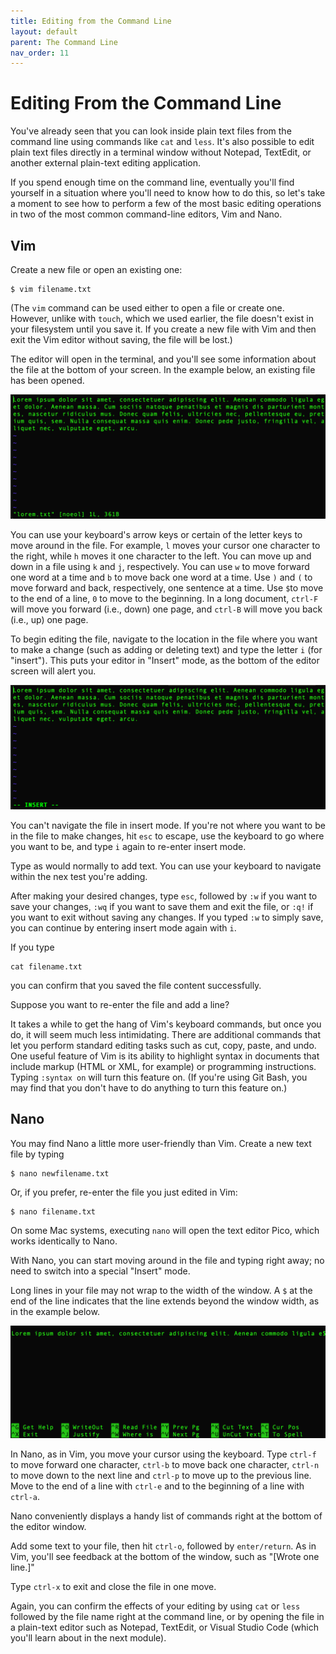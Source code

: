 ```yaml
---
title: Editing from the Command Line
layout: default
parent: The Command Line
nav_order: 11
---
```

# Editing From the Command Line

You've already seen that you can look inside plain text files from the command line using commands like `cat` and `less`. It's also possible to edit plain text files directly in a terminal window without Notepad, TextEdit, or another external plain-text editing application. 

If you spend enough time on the command line, eventually you'll find yourself in a situation where you'll need to know how to do this, so let's take a moment to see how to perform a few of the most basic editing operations in two of the most common command-line editors, Vim and Nano.

## Vim

Create a new file or open an existing one:

```console
$ vim filename.txt
```
(The `vim` command can be used either to open a file or create one. However, unlike with `touch`, which we used earlier, the file doesn't exist in your filesystem until you save it. If you create a new file with Vim and then exit the Vim editor without saving, the file will be lost.)

The editor will open in the terminal, and you'll see some information about the file at the bottom of your screen. In the example below, an existing file has been opened.

![File opened in Vim editor](../assets/vim-lorem.png)

You can use your keyboard's arrow keys or certain of the letter keys to move around in the file. For example, `l` moves your cursor one character to the right, while `h` moves it one character to the left. You can move up and down in a file using `k` and `j`, respectively. You can use `w` to move forward one word at a time and `b` to move back one word at a time. Use `)` and `(` to move forward and back, respectively, one sentence at a time. Use `$`to move to the end of a line, `0` to move to the beginning. In a long document, `ctrl-F` will move you forward (i.e., down) one page, and `ctrl-B` will move you back (i.e., up) one page. 

To begin editing the file, navigate to the location in the file where you want to make a change (such as adding or deleting text) and type the letter `i` (for "insert"). This puts your editor in "Insert" mode, as the bottom of the editor screen will alert you.

![Vim editor in insert mode](../assets/vim-lorem-insert.png)

You can't navigate the file in insert mode. If you're not where you want to be in the file to make changes, hit `esc` to escape, use the keyboard to go where you want to be, and type `i` again to re-enter insert mode.

Type as would normally to add text. You can use your keyboard to navigate within the nex test you're adding.

After making your desired changes, type `esc`, followed by `:w` if you want to save your changes, `:wq` if you want to save them and exit the file, or `:q!` if you want to exit without saving any changes. If you typed `:w` to simply save, you can continue by entering insert mode again with `i`.

If you type

```console
cat filename.txt
```
you can confirm that you saved the file content successfully.

Suppose you want to re-enter the file and add a line? 

It takes a while to get the hang of Vim's keyboard commands, but once you do, it will seem much less intimidating. There are additional commands that let you perform standard editing tasks such as cut, copy, paste, and undo. One useful feature of Vim is its ability to highlight syntax in documents that include markup (HTML or XML, for example) or programming instructions. Typing `:syntax on` will turn this feature on. (If you're using Git Bash, you may find that you don't have to do anything to turn this feature on.)

## Nano

You may find Nano a little more user-friendly than Vim. Create a new text file by typing

```console
$ nano newfilename.txt
```
Or, if you prefer, re-enter the file you just edited in Vim:

```console
$ nano filename.txt
```
On some Mac systems, executing `nano` will open the text editor Pico, which works identically to Nano.

With Nano, you can start moving around in the file and typing right away; no need to switch into a special "Insert" mode.

Long lines in your file may not wrap to the width of the window. A `$` at the end of the line indicates that the line extends beyond the window width, as in the example below.

![Nano editor](../assets/nano.png)

In Nano, as in Vim, you move your cursor using the keyboard. Type `ctrl-f` to move forward one character, `ctrl-b` to move back one character, `ctrl-n` to move down to the next line and `ctrl-p` to move up to the previous line. Move to the end of a line with `ctrl-e` and to the beginning of a line with `ctrl-a`.

Nano conveniently displays a handy list of commands right at the bottom of the editor window.

Add some text to your file, then hit `ctrl-o`, followed by `enter/return`. As in Vim, you'll see feedback at the bottom of the window, such as "[Wrote one line.]"

Type `ctrl-x` to exit and close the file in one move.

Again, you can confirm the effects of your editing by using `cat` or `less` followed by the file name right at the command line, or by opening the file in a plain-text editor such as Notepad, TextEdit, or Visual Studio Code (which you'll learn about in the next module).